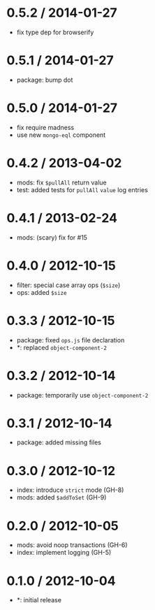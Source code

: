 
0.5.2 / 2014-01-27
==================

 * fix type dep for browserify

0.5.1 / 2014-01-27
==================

 * package: bump dot

0.5.0 / 2014-01-27
==================

 * fix require madness
 * use new `mongo-eql` component

0.4.2 / 2013-04-02
==================

  * mods: fix `$pullAll` return value
  * test: added tests for `pullAll` `value` log entries

0.4.1 / 2013-02-24
==================

  * mods: (scary) fix for #15

0.4.0 / 2012-10-15
==================

  * filter: special case array ops (`$size`)
  * ops: added `$size`

0.3.3 / 2012-10-15
==================

  * package: fixed `ops.js` file declaration
  * *: replaced `object-component-2`

0.3.2 / 2012-10-14
==================

  * package: temporarily use `object-component-2`

0.3.1 / 2012-10-14
==================

  * package: added missing files

0.3.0 / 2012-10-12
==================

  * index: introduce `strict` mode (GH-8)
  * mods: added `$addToSet` (GH-9)

0.2.0 / 2012-10-05
==================

  * mods: avoid noop transactions (GH-6)
  * index: implement logging (GH-5)

0.1.0 / 2012-10-04
==================

  * *: initial release
